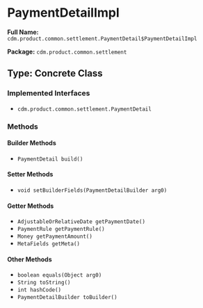 # PaymentDetailImpl

**Full Name:** `cdm.product.common.settlement.PaymentDetail$PaymentDetailImpl`

**Package:** `cdm.product.common.settlement`

## Type: Concrete Class

### Implemented Interfaces

- `cdm.product.common.settlement.PaymentDetail`

### Methods

#### Builder Methods

- `PaymentDetail build()`

#### Setter Methods

- `void setBuilderFields(PaymentDetailBuilder arg0)`

#### Getter Methods

- `AdjustableOrRelativeDate getPaymentDate()`
- `PaymentRule getPaymentRule()`
- `Money getPaymentAmount()`
- `MetaFields getMeta()`

#### Other Methods

- `boolean equals(Object arg0)`
- `String toString()`
- `int hashCode()`
- `PaymentDetailBuilder toBuilder()`

